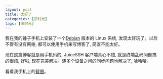 ```yaml
---
layout: post
title: 太好了
categories: [旧时光]
tags: [旧时光]
---
```


我在我的锤子手机上安装了一个[Debian]() 版本的 Linux 系统, 发现太好玩了。以后不管有没有网络, 都可以使用手机来写博客了, 简直不能太好。

现在这篇博客就是用手机码的, JuiceSSH 客户端真心不错, 就是终端乱码问题搞的很烦, 好啦, 现在完美解决。连多个设备之间的同步问题也解决了, 哈哈哈。

看看我手机上的[截图](http://ww4.sinaimg.cn/mw690/6c9ce165gw1f00ehakx6hj20u01hc10f.jpg)。

